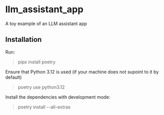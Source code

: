 # llm_assistant_app
A toy example of an LLM assistant app


## Installation

Run:
> pipx install poetry

Ensure that Python 3.12 is used (if your machine does not supoint to it by default)
> poetry use python3.12

Install the dependencies with development mode:
> poetry install --all-extras

